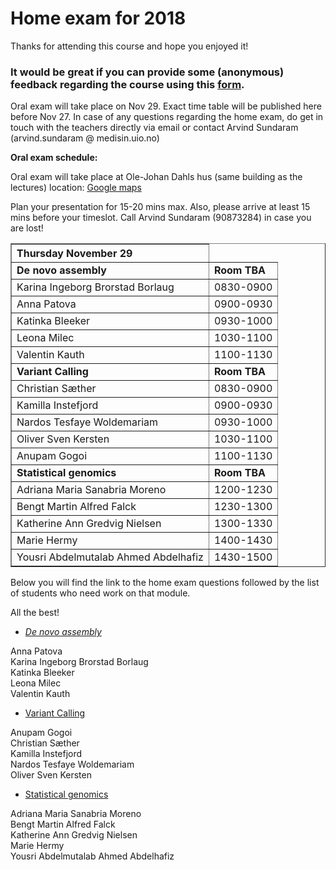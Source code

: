 # Home exam for 2018

Thanks for attending this course and hope you enjoyed it!

### It would be great if you can provide some (anonymous) feedback regarding the course using this [form](https://skjema.uio.no/103611).

Oral exam will take place on Nov 29. Exact time table will be published here before Nov 27.
In case of any questions regarding the home exam, do get in touch with the teachers directly via email or contact Arvind Sundaram (arvind.sundaram @ medisin.uio.no)



**Oral exam schedule:**

Oral exam will take place at Ole-Johan Dahls hus (same building as the lectures) location: <a href='https://goo.gl/maps/b1qoR'>Google maps</a>

Plan your presentation for 15-20 mins max. 
Also, please arrive at least 15 mins before your timeslot. Call Arvind Sundaram (90873284) in case you are lost!


<table border="1">
<thead>
<tr class="header">
<th align="left">Thursday November 29</th>
</tr>
</thead>
<tbody>
<tr class="odd">
<td align="left"><strong>De novo assembly</strong></td>
<td align="left"><strong>Room TBA</strong></td>
</tr>
<tr class="even">
<td align="left">Karina Ingeborg Brorstad Borlaug</td>
<td align="left">0830-0900</td>
</tr>
<tr class="even">
<td align="left">Anna Patova</td>
<td align="left">0900-0930</td>
</tr>
<tr class="even">
<td align="left">Katinka Bleeker</td>
<td align="left">0930-1000</td>
</tr>
<tr class="even">
<td align="left">Leona Milec</td>
<td align="left">1030-1100</td>
</tr>
<tr class="even">
<td align="left">Valentin Kauth</td>
<td align="left">1100-1130</td>
</tr>


<tr class="odd">
<td align="left"><strong>Variant Calling</strong></td>
<td align="left"><strong>Room TBA</strong></td>
</tr>
<tr class="even">
<td align="left">Christian Sæther</td>
<td align="left">0830-0900</td>
</tr>
<tr class="even">
<td align="left">Kamilla Instefjord</td>
<td align="left">0900-0930</td>
</tr>
<tr class="even">
<td align="left">Nardos Tesfaye Woldemariam</td>
<td align="left">0930-1000</td>
</tr>
<tr class="even">
<td align="left">Oliver Sven Kersten</td>
<td align="left">1030-1100</td>
</tr>
<tr class="even">
<td align="left">Anupam Gogoi</td>
<td align="left">1100-1130</td>
</tr>


<tr class="odd">
<td align="left"><strong>Statistical genomics</strong></td>
<td align="left"><strong>Room TBA</strong></td>
</tr>
<tr class="even">
<td align="left">Adriana Maria Sanabria Moreno</td>
<td align="left">1200-1230</td>
</tr>
<tr class="even">
<td align="left">Bengt Martin Alfred Falck</td>
<td align="left">1230-1300</td>
</tr>
<tr class="even">
<td align="left">Katherine Ann Gredvig Nielsen</td>
<td align="left">1300-1330</td>
</tr>
<tr class="even">
<td align="left">Marie Hermy</td>
<td align="left">1400-1430</td>
</tr>
<tr class="even">
<td align="left">Yousri Abdelmutalab Ahmed Abdelhafiz</td>
<td align="left">1430-1500</td>
</tr>


 </tbody>
</table>
<p><p>
  
 
Below you will find the link to the home exam questions followed by the list of students who need work on that module.

All the best!

* [*De novo assembly*](https://github.com/arvindsundaram/IN-BIOSx000/raw/2018/misc/Denovoassembly_home_exam_2018.pdf)

Anna Patova<br>
Karina Ingeborg Brorstad Borlaug<br>
Katinka Bleeker<br>
Leona Milec<br>
Valentin Kauth<br>

* [Variant Calling](https://github.com/arvindsundaram/IN-BIOSx000/raw/2018/misc/VariantCalling_home_exam_2018.pdf) 

Anupam Gogoi<br>
Christian Sæther<br>
Kamilla Instefjord<br>
Nardos Tesfaye Woldemariam<br>
Oliver Sven Kersten<br>

* [Statistical genomics](https://github.com/arvindsundaram/IN-BIOSx000/raw/2018/misc/StatisticalGenomics_home_exam_2018.pdf)

Adriana Maria	Sanabria Moreno<br>
Bengt Martin Alfred	Falck<br>
Katherine Ann Gredvig	Nielsen<br>
Marie Hermy<br>
Yousri Abdelmutalab Ahmed	Abdelhafiz<br>
